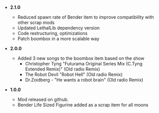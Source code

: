 -   **2.1.0**
    - Reduced spawn rate of Bender item to improve compatibility with other scrap mods
    - Updated LethalLib dependency version
    - Code restructuring, optimizations
    - Patch boombox in a more scalable way

-   **2.0.0**
    -   Added 3 new songs to the boombox item based on the show
        -  Christopher Tyng "Futurama Original Series Mix (C.Tyng Extended Remix)" (Old radio Remix)
        -  The Robot Devil "Robot Hell" (Old radio Remix)
        -  Dr.Zoidberg - "He wants a robot brain" (Old radio Remix)

-   **1.0.0**

    -   Mod released on github.
    -   Bender Life Sized Figurine added as a scrap item for all moons
